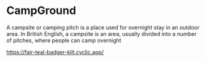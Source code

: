 # CampGround
A campsite or camping pitch is a place used for overnight stay in an outdoor area. In British English, a campsite is an area, usually divided into a number of pitches, where people can camp overnight

https://fair-teal-badger-kilt.cyclic.app/
